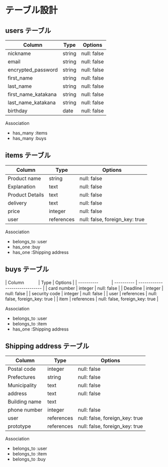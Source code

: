 # テーブル設計

## users テーブル

| Column        | Type    | Options     |
| --------      | ------  | ----------- |
| nickname      | string  | null: false |
| email         | string  | null: false |
| encrypted_password      | string  | null: false |
| first_name          | string  | null: false |
| last_name          | string  | null: false |
| first_name_katakana | string  | null: false |
| last_name_katakana | string  | null: false |
| birthday      | date | null: false |

Association

- has_many :items
- has_many  :buys


## items テーブル

| Column             | Type       | Options                        |
| ---------          | ---------- | ------------------------------ |
| Product name       | string     | null: false                    |
| Explanation        | text       | null: false                    |
| Product Details    | text       | null: false                    |
| delivery           | text       | null: false                    |
| price              | integer    | null: false                    |
| user               | references | null: false, foreign_key: true |

Association

- belongs_to :user
- has_one  :buy
- has_one  :Shipping address

## buys テーブル

| Column    　　　| Type          | Options                        |
| ----------　　　| ----------    | ------------------------------ |
| card number    | integer       | null: false                    |
| Deadline       | integer       | null: false                    |
| security code  | integer       | null: false                    |
| user           | references    | null: false, foreign_key: true |
| item           | references    | null: false, foreign_key: true |


Association

- belongs_to :user
- belongs_to :item
- has_one  :Shipping address

## Shipping address テーブル

| Column            | Type          | Options                        |
| ----------        | ----------    | ------------------------------ |
| Postal code       | integer       | null: false                    |
| Prefectures       | string        | null: false                    |
| Municipality      | text          | null: false                    |
| address           | text          | null: false                    |
| Building name     | text          |                                |
| phone number      | integer       | null: false                    |
| user              | references    | null: false, foreign_key: true |
| prototype         | references    | null: false, foreign_key: true |


Association

- belongs_to :user
- belongs_to :item
- belongs_to :buy

